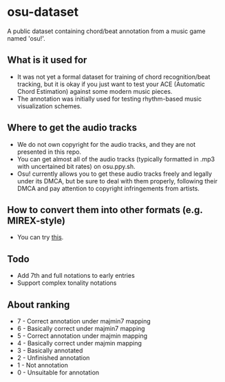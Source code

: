 # osu-dataset

A public dataset containing chord/beat annotation from a music game named 'osu!'.

## What is it used for

* It was not yet a formal dataset for training of chord recognition/beat tracking, but it is okay if you just want to test your ACE (Automatic Chord Estimation) against some modern music pieces. 
* The annotation was initially used for testing rhythm-based music visualization schemes.

## Where to get the audio tracks

* We do not own copyright for the audio tracks, and they are not presented in this repo.
* You can get almost all of the audio tracks (typically formatted in .mp3 with uncertained bit rates) on osu.ppy.sh.
* Osu! currently allows you to get these audio tracks freely and legally under its DMCA, but be sure to deal with them properly, following their DMCA and pay attention to copyright infringements from artists.

## How to convert them into other formats (e.g. MIREX-style)

* You can try [this](https://github.com/instr3/MIRDataManager).

## Todo

* Add 7th and full notations to early entries
* Support complex tonality notations

## About ranking

* 7 - Correct annotation under majmin7 mapping
* 6 - Basically correct under majmin7 mapping
* 5 - Correct annotation under majmin mapping
* 4 - Basically correct under majmin mapping
* 3 - Basically annotated
* 2 - Unfinished annotation
* 1 - Not annotation
* 0 - Unsuitable for annotation
